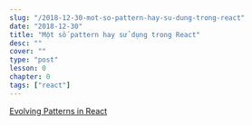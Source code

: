 ```yaml
---
slug: "/2018-12-30-mot-so-pattern-hay-su-dung-trong-react"
date: "2018-12-30"
title: "Một số pattern hay sử dụng trong React"
desc: ""
cover: ""
type: "post"
lesson: 0
chapter: 0
tags: ["react"]
---
```



<a target="_blank" rel="noopener noreferrer" href="https://medium.freecodecamp.org/evolving-patterns-in-react-116140e5fe8f">Evolving Patterns in React</a>
